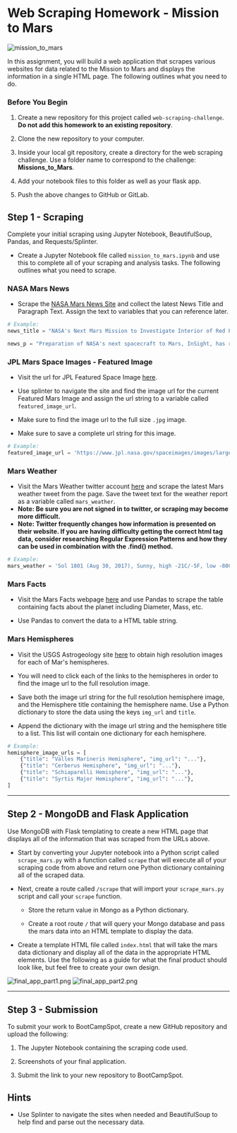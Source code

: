 # Web Scraping Homework - Mission to Mars

![mission_to_mars](Images/mission_to_mars.png)

In this assignment, you will build a web application that scrapes various websites for data related to the Mission to Mars and displays the information in a single HTML page. The following outlines what you need to do.

### Before You Begin

1. Create a new repository for this project called `web-scraping-challenge`. **Do not add this homework to an existing repository**.

2. Clone the new repository to your computer.

3. Inside your local git repository, create a directory for the web scraping challenge. Use a folder name to correspond to the challenge: **Missions_to_Mars**.

4. Add your notebook files to this folder as well as your flask app.

5. Push the above changes to GitHub or GitLab.

## Step 1 - Scraping

Complete your initial scraping using Jupyter Notebook, BeautifulSoup, Pandas, and Requests/Splinter.

* Create a Jupyter Notebook file called `mission_to_mars.ipynb` and use this to complete all of your scraping and analysis tasks. The following outlines what you need to scrape.

### NASA Mars News

* Scrape the [NASA Mars News Site](https://mars.nasa.gov/news/) and collect the latest News Title and Paragraph Text. Assign the text to variables that you can reference later.

```python
# Example:
news_title = "NASA's Next Mars Mission to Investigate Interior of Red Planet"

news_p = "Preparation of NASA's next spacecraft to Mars, InSight, has ramped up this summer, on course for launch next May from Vandenberg Air Force Base in central California -- the first interplanetary launch in history from America's West Coast."
```
### JPL Mars Space Images - Featured Image

* Visit the url for JPL Featured Space Image [here](https://www.jpl.nasa.gov/spaceimages/?search=&category=Mars).

* Use splinter to navigate the site and find the image url for the current Featured Mars Image and assign the url string to a variable called `featured_image_url`.

* Make sure to find the image url to the full size `.jpg` image.

* Make sure to save a complete url string for this image.

```python
# Example:
featured_image_url = 'https://www.jpl.nasa.gov/spaceimages/images/largesize/PIA16225_hires.jpg'
```

### Mars Weather

* Visit the Mars Weather twitter account [here](https://twitter.com/marswxreport?lang=en) and scrape the latest Mars weather tweet from the page. Save the tweet text for the weather report as a variable called `mars_weather`.
* **Note: Be sure you are not signed in to twitter, or scraping may become more difficult.**
* **Note: Twitter frequently changes how information is presented on their website. If you are having difficulty getting the correct html tag data, consider researching Regular Expression Patterns and how they can be used in combination with the .find() method.**


```python
# Example:
mars_weather = 'Sol 1801 (Aug 30, 2017), Sunny, high -21C/-5F, low -80C/-112F, pressure at 8.82 hPa, daylight 06:09-17:55'
```
### Mars Facts

* Visit the Mars Facts webpage [here](https://space-facts.com/mars/) and use Pandas to scrape the table containing facts about the planet including Diameter, Mass, etc.

* Use Pandas to convert the data to a HTML table string.

### Mars Hemispheres

* Visit the USGS Astrogeology site [here](https://astrogeology.usgs.gov/search/results?q=hemisphere+enhanced&k1=target&v1=Mars) to obtain high resolution images for each of Mar's hemispheres.

* You will need to click each of the links to the hemispheres in order to find the image url to the full resolution image.

* Save both the image url string for the full resolution hemisphere image, and the Hemisphere title containing the hemisphere name. Use a Python dictionary to store the data using the keys `img_url` and `title`.

* Append the dictionary with the image url string and the hemisphere title to a list. This list will contain one dictionary for each hemisphere.

```python
# Example:
hemisphere_image_urls = [
    {"title": "Valles Marineris Hemisphere", "img_url": "..."},
    {"title": "Cerberus Hemisphere", "img_url": "..."},
    {"title": "Schiaparelli Hemisphere", "img_url": "..."},
    {"title": "Syrtis Major Hemisphere", "img_url": "..."},
]
```

- - -

## Step 2 - MongoDB and Flask Application

Use MongoDB with Flask templating to create a new HTML page that displays all of the information that was scraped from the URLs above.

* Start by converting your Jupyter notebook into a Python script called `scrape_mars.py` with a function called `scrape` that will execute all of your scraping code from above and return one Python dictionary containing all of the scraped data.

* Next, create a route called `/scrape` that will import your `scrape_mars.py` script and call your `scrape` function.

  * Store the return value in Mongo as a Python dictionary.
  
  * Create a root route `/` that will query your Mongo database and pass the mars data into an HTML template to display the data.

* Create a template HTML file called `index.html` that will take the mars data dictionary and display all of the data in the appropriate HTML elements. Use the following as a guide for what the final product should look like, but feel free to create your own design.

![final_app_part1.png](Images/final_app_part1.png)
![final_app_part2.png](Images/final_app_part2.png)

- - -
## Step 3 - Submission

To submit your work to BootCampSpot, create a new GitHub repository and upload the following:

1. The Jupyter Notebook containing the scraping code used.

2. Screenshots of your final application.

3. Submit the link to your new repository to BootCampSpot.

## Hints

* Use Splinter to navigate the sites when needed and BeautifulSoup to help find and parse out the necessary data.


